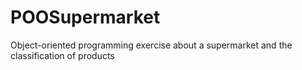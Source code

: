 # POOSupermarket
 Object-oriented programming exercise about a supermarket and the classification of products

